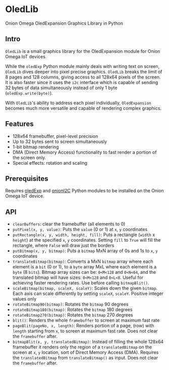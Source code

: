 # OledLib
Onion Omega OledExpansion Graphics Library in Python

## Intro
`OledLib` is a small graphics library for the OledExpansion module for Onion Omega IoT devices.

While the `oledExp` Python module mainly deals with writing text on screen, `OledLib` dives deeper into pixel precise graphics.
`OledLib` breaks the limit of 8 pages and 128 columns, giving access to all 128x64 pixels of the screen. It is also faster since it uses the `i2c` interface
which is capable of sending 32 bytes of data simultaneously instead of only 1 byte (`oledExp.write(byte)`). 

With `OledLib`'s ability to address each pixel individually, `OledExpansion` becomes much more versatile and capable of rendering
complex graphics.

## Features
- 128x64 framebuffer, pixel-level precision 
- Up to 32 bytes sent to screen simultaneously
- 1-bit bitmap rendering
- DMA (Direct Memory Access) functionality to fast render a portion of the screen only.
- Special effects: rotation and scaling

## Prerequisites
Requires [oledExp](https://docs.onion.io/omega2-docs/oled-expansion-python-module.html) and [onionI2C](https://docs.onion.io/omega2-docs/i2c-python-module.html) 
Python modules to be installed on the Onion Omega IoT device.

## API
- `clearBuffers`: clear the framebuffer (all elements to 0)
- `putPixel(x, y, value)`: Puts the `value` (0 or 1) at `x`, `y` coordinates
- `putRectangle(x, y, width, height, fill)`: Puts a rectangle (`width` x `height`) at the specified `x`, `y` coordinates. Setting `fill` to `True` will fill the rectangle, where `False` will draw just the borders
- `putBitmap(x, y, bitmap)`: Puts a `bitmap` MxN array of 0s and 1s to `x`, `y` coordinates
- `translateBitmap(bitmap)`: Converts a MxN `bitmap` array where each element is a `bit` (0 or 1), to a `byte` array MxL where each element is a `byte` (8 `bits`). Bitmap array sizes can be: `0<M<128` and `0<N<64`, and the translated bitmap will have sizes: `0<M<128` and `0<L<8`. Useful for achieving faster rendering rates. Use before calling `bitmapBlit()`.
- `scaleBitmap(bitmap, scaleX, scaleY)`: Scales down the given `bitmap`. Each axis can scale differently by setting `scaleX`, `scaleY`. Positive integer values only
- `rotateBitmap90(bitmap)`: Rotates the `bitmap` 90 degrees
- `rotateBitmap180(bitmap)`: Rotates the `bitmap` 180 degrees
- `rotateBitmap270(bitmap)`: Rotates the `bitmap` 270 degrees
- `blit()`: Renders the whole `framebuffer` to screen at maximum fast rate
- `pageBlit(pageNo, x, length)`: Renders portion of a page, (row) with `length` starting from `x`, to screen at maximum fast rate. Does not clear the `framebuffer` after.
- `bitmapBlit(x, y, translatedBitmap)`: Instead of filling the whole 128x64 framebuffer it renders only the region of a `translatedBitmap` on the screen at `x`, `y` location, sort of Direct Memory Access (DMA). Requires the `translatedBitmap` from `translateBitmap()` as input. Does not clear the `framebuffer` after.
